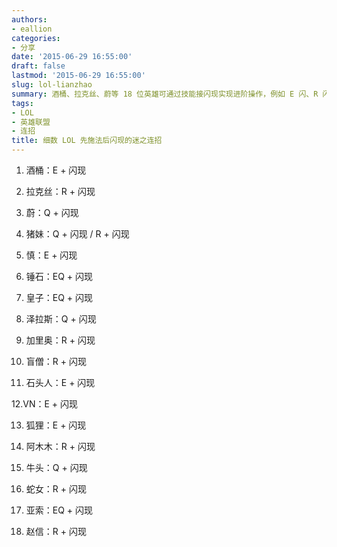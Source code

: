 ```yaml
---
authors:
- eallion
categories:
- 分享
date: '2015-06-29 16:55:00'
draft: false
lastmod: '2015-06-29 16:55:00'
slug: lol-lianzhao
summary: 酒桶、拉克丝、蔚等 18 位英雄可通过技能接闪现实现进阶操作，例如 E 闪、R 闪或组合技接闪，提升控制与爆发效果！
tags:
- LOL
- 英雄联盟
- 连招
title: 细数 LOL 先施法后闪现的迷之连招
---
```

01. 酒桶：E + 闪现

02. 拉克丝：R + 闪现

03. 蔚：Q + 闪现

04. 猪妹：Q + 闪现 / R + 闪现

05. 慎：E + 闪现

06. 锤石：EQ + 闪现

07. 皇子：EQ + 闪现

08. 泽拉斯：Q + 闪现

09. 加里奥：R + 闪现

10. 盲僧：R + 闪现

11. 石头人：E + 闪现

12.VN：E + 闪现

13. 狐狸：E + 闪现

14. 阿木木：R + 闪现

15. 牛头：Q + 闪现

16. 蛇女：R + 闪现

17. 亚索：EQ + 闪现

18. 赵信：R + 闪现